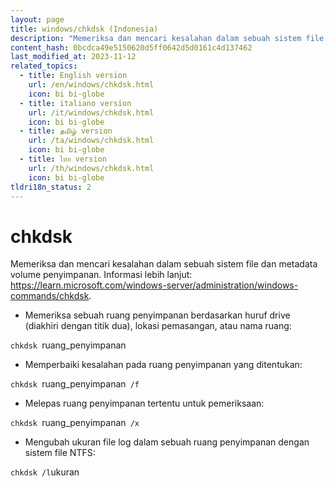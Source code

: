 ```yaml
---
layout: page
title: windows/chkdsk (Indonesia)
description: "Memeriksa dan mencari kesalahan dalam sebuah sistem file dan metadata volume penyimpanan."
content_hash: 0bcdca49e5150620d5ff0642d5d0161c4d137462
last_modified_at: 2023-11-12
related_topics:
  - title: English version
    url: /en/windows/chkdsk.html
    icon: bi bi-globe
  - title: italiano version
    url: /it/windows/chkdsk.html
    icon: bi bi-globe
  - title: தமிழ் version
    url: /ta/windows/chkdsk.html
    icon: bi bi-globe
  - title: ไทย version
    url: /th/windows/chkdsk.html
    icon: bi bi-globe
tldri18n_status: 2
---
```

# chkdsk

Memeriksa dan mencari kesalahan dalam sebuah sistem file dan metadata volume penyimpanan.
Informasi lebih lanjut: <https://learn.microsoft.com/windows-server/administration/windows-commands/chkdsk>.

- Memeriksa sebuah ruang penyimpanan berdasarkan huruf drive (diakhiri dengan titik dua), lokasi pemasangan, atau nama ruang:

`chkdsk `<span class="tldr-var badge badge-pill bg-dark-lm bg-white-dm text-white-lm text-dark-dm font-weight-bold">ruang_penyimpanan</span>

- Memperbaiki kesalahan pada ruang penyimpanan yang ditentukan:

`chkdsk `<span class="tldr-var badge badge-pill bg-dark-lm bg-white-dm text-white-lm text-dark-dm font-weight-bold">ruang_penyimpanan</span>` /f`

- Melepas ruang penyimpanan tertentu untuk pemeriksaan:

`chkdsk `<span class="tldr-var badge badge-pill bg-dark-lm bg-white-dm text-white-lm text-dark-dm font-weight-bold">ruang_penyimpanan</span>` /x`

- Mengubah ukuran file log dalam sebuah ruang penyimpanan dengan sistem file NTFS:

`chkdsk /l`<span class="tldr-var badge badge-pill bg-dark-lm bg-white-dm text-white-lm text-dark-dm font-weight-bold">ukuran</span>

